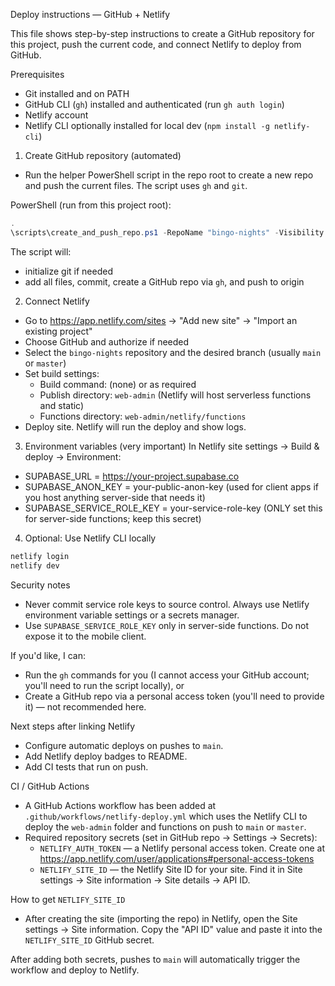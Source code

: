 Deploy instructions — GitHub + Netlify

This file shows step-by-step instructions to create a GitHub repository for this project, push the current code, and connect Netlify to deploy from GitHub.

Prerequisites
- Git installed and on PATH
- GitHub CLI (`gh`) installed and authenticated (run `gh auth login`)
- Netlify account
- Netlify CLI optionally installed for local dev (`npm install -g netlify-cli`)

1) Create GitHub repository (automated)
- Run the helper PowerShell script in the repo root to create a new repo and push the current files. The script uses `gh` and `git`.

PowerShell (run from this project root):
```powershell
.
\scripts\create_and_push_repo.ps1 -RepoName "bingo-nights" -Visibility public
```

The script will:
- initialize git if needed
- add all files, commit, create a GitHub repo via `gh`, and push to origin

2) Connect Netlify
- Go to https://app.netlify.com/sites -> "Add new site" -> "Import an existing project"
- Choose GitHub and authorize if needed
- Select the `bingo-nights` repository and the desired branch (usually `main` or `master`)
- Set build settings:
  - Build command: (none) or as required
  - Publish directory: `web-admin` (Netlify will host serverless functions and static)
  - Functions directory: `web-admin/netlify/functions`
- Deploy site. Netlify will run the deploy and show logs.

3) Environment variables (very important)
In Netlify site settings -> Build & deploy -> Environment:
- SUPABASE_URL = https://your-project.supabase.co
- SUPABASE_ANON_KEY = your-public-anon-key (used for client apps if you host anything server-side that needs it)
- SUPABASE_SERVICE_ROLE_KEY = your-service-role-key (ONLY set this for server-side functions; keep this secret)

4) Optional: Use Netlify CLI locally
```powershell
netlify login
netlify dev
```

Security notes
- Never commit service role keys to source control. Always use Netlify environment variable settings or a secrets manager.
- Use `SUPABASE_SERVICE_ROLE_KEY` only in server-side functions. Do not expose it to the mobile client.

If you'd like, I can:
- Run the `gh` commands for you (I cannot access your GitHub account; you'll need to run the script locally), or
- Create a GitHub repo via a personal access token (you'll need to provide it) — not recommended here.

Next steps after linking Netlify
- Configure automatic deploys on pushes to `main`.
- Add Netlify deploy badges to README.
- Add CI tests that run on push.

CI / GitHub Actions
 - A GitHub Actions workflow has been added at `.github/workflows/netlify-deploy.yml` which uses the Netlify CLI to deploy the `web-admin` folder and functions on push to `main` or `master`.
 - Required repository secrets (set in GitHub repo -> Settings -> Secrets):
   - `NETLIFY_AUTH_TOKEN` — a Netlify personal access token. Create one at https://app.netlify.com/user/applications#personal-access-tokens
   - `NETLIFY_SITE_ID` — the Netlify Site ID for your site. Find it in Site settings -> Site information -> Site details -> API ID.

How to get `NETLIFY_SITE_ID`
 - After creating the site (importing the repo) in Netlify, open the Site settings -> Site information. Copy the "API ID" value and paste it into the `NETLIFY_SITE_ID` GitHub secret.

After adding both secrets, pushes to `main` will automatically trigger the workflow and deploy to Netlify.

